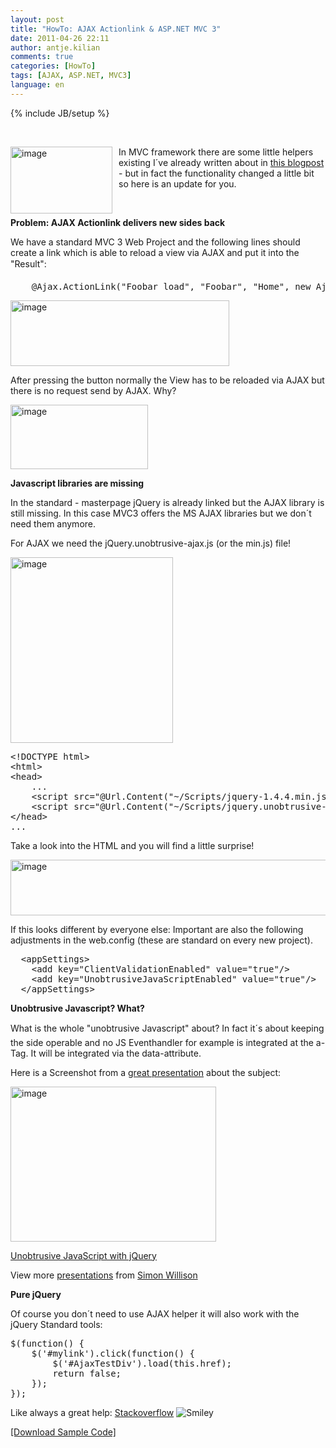 ```yaml
---
layout: post
title: "HowTo: AJAX Actionlink & ASP.NET MVC 3"
date: 2011-04-26 22:11
author: antje.kilian
comments: true
categories: [HowTo]
tags: [AJAX, ASP.NET, MVC3]
language: en
---
```

{% include JB/setup %}
<p>&#160;</p>  <p><b></b></p>  <p><a href="{{BASE_PATH}}/assets/wp-images-en/image157.png"><img style="background-image: none; border-bottom: 0px; border-left: 0px; margin: 0px 10px 0px 0px; padding-left: 0px; padding-right: 0px; display: inline; float: left; border-top: 0px; border-right: 0px; padding-top: 0px" title="image" border="0" alt="image" align="left" src="{{BASE_PATH}}/assets/wp-images-en/image_thumb65.png" width="163" height="107" /></a>In MVC framework there are some little helpers existing I´ve already written about in <a href="{{BASE_PATH}}/2010/09/15/howto-cross-domain-ajax-with-jsonp-and-asp-net/">this blogpost</a> - but in fact the functionality changed a little bit so here is an update for you.</p>  <p>&#160;</p>  <!--more-->  <p><b>Problem: AJAX Actionlink delivers new sides back </b></p>  <p>We have a standard MVC 3 Web Project and the following lines should create a link which is able to reload a view via AJAX and put it into the "Result":</p>  <div style="padding-bottom: 0px; margin: 0px; padding-left: 0px; padding-right: 0px; display: inline; float: none; padding-top: 0px" id="scid:812469c5-0cb0-4c63-8c15-c81123a09de7:e32c2996-41f4-4d3a-b9e5-25b5982c120d" class="wlWriterEditableSmartContent"><pre name="code" class="c#">    @Ajax.ActionLink("Foobar load", "Foobar", "Home", new AjaxOptions() { HttpMethod = "Get", UpdateTargetId = "Result" })</pre></div>

<p><img style="background-image: none; border-bottom: 0px; border-left: 0px; padding-left: 0px; padding-right: 0px; border-top: 0px; border-right: 0px; padding-top: 0px" title="image" border="0" alt="image" src="{{BASE_PATH}}/assets/wp-images-de/image_thumb422.png" width="350" height="105" /></p>

<p>After pressing the button normally the View has to be reloaded via AJAX but there is no request send by AJAX. Why?</p>

<p><img style="background-image: none; border-bottom: 0px; border-left: 0px; padding-left: 0px; padding-right: 0px; border-top: 0px; border-right: 0px; padding-top: 0px" title="image" border="0" alt="image" src="{{BASE_PATH}}/assets/wp-images-de/image_thumb423.png" width="220" height="103" /></p>

<p><b>Javascript libraries are missing </b></p>

<p><b></b></p>

<p>In the standard - masterpage jQuery is already linked but the AJAX library is still missing. In this case MVC3 offers the MS AJAX libraries but we don´t need them anymore. </p>

<p>For AJAX we need the jQuery.unobtrusive-ajax.js (or the min.js) file!</p>

<p><img style="background-image: none; border-bottom: 0px; border-left: 0px; padding-left: 0px; padding-right: 0px; border-top: 0px; border-right: 0px; padding-top: 0px" title="image" border="0" alt="image" src="{{BASE_PATH}}/assets/wp-images-de/image_thumb424.png" width="260" height="297" /></p>

<div style="padding-bottom: 0px; margin: 0px; padding-left: 0px; padding-right: 0px; display: inline; float: none; padding-top: 0px" id="scid:812469c5-0cb0-4c63-8c15-c81123a09de7:db79c66b-3278-4980-ae26-2d797ab112eb" class="wlWriterEditableSmartContent"><pre name="code" class="c#">&lt;!DOCTYPE html&gt;
&lt;html&gt;
&lt;head&gt;
    ...
    &lt;script src="@Url.Content("~/Scripts/jquery-1.4.4.min.js")" type="text/javascript"&gt;&lt;/script&gt;
    &lt;script src="@Url.Content("~/Scripts/jquery.unobtrusive-ajax.min.js")" type="text/javascript"&gt;&lt;/script&gt;
&lt;/head&gt;
...</pre></div>

<p>Take a look into the HTML and you will find a little surprise!</p>

<p><img style="background-image: none; border-bottom: 0px; border-left: 0px; padding-left: 0px; padding-right: 0px; border-top: 0px; border-right: 0px; padding-top: 0px" title="image" border="0" alt="image" src="{{BASE_PATH}}/assets/wp-images-de/image_thumb425.png" width="582" height="89" /></p>

<p>If this looks different by everyone else: Important are also the following adjustments in the web.config (these are standard on every new project).</p>

<div style="padding-bottom: 0px; margin: 0px; padding-left: 0px; padding-right: 0px; display: inline; float: none; padding-top: 0px" id="scid:812469c5-0cb0-4c63-8c15-c81123a09de7:86558738-46ee-4bfb-bba7-dc23a3bd0c6d" class="wlWriterEditableSmartContent"><pre name="code" class="c#">  &lt;appSettings&gt;
    &lt;add key="ClientValidationEnabled" value="true"/&gt;
    &lt;add key="UnobtrusiveJavaScriptEnabled" value="true"/&gt;
  &lt;/appSettings&gt;</pre></div>

<p><b>Unobtrusive Javascript? What?</b></p>

<p><b></b></p>

<p>What is the whole "unobtrusive Javascript" about? In fact it´s about keeping the side operable and no JS Eventhandler for example is integrated at the a-Tag. It will be integrated via the data-attribute.</p>

<p>Here is a Screenshot from a <a href="http://simonwillison.net/static/2008/xtech/">great presentation</a> about the subject:</p>

<p><img style="background-image: none; border-bottom: 0px; border-left: 0px; padding-left: 0px; padding-right: 0px; border-top: 0px; border-right: 0px; padding-top: 0px" title="image" border="0" alt="image" src="{{BASE_PATH}}/assets/wp-images-de/image_thumb426.png" width="329" height="248" /></p>

<p><a href="http://www.slideshare.net/simon/unobtrusive-javascript-with-jquery">Unobtrusive JavaScript with jQuery</a></p>

<p>View more <a href="http://www.slideshare.net/">presentations</a> from <a href="http://www.slideshare.net/simon">Simon Willison</a></p>

<p><b>Pure jQuery</b></p>

<p><b></b></p>

<p>Of course you don´t need to use AJAX helper it will also work with the jQuery Standard tools:</p>

<div style="padding-bottom: 0px; margin: 0px; padding-left: 0px; padding-right: 0px; display: inline; float: none; padding-top: 0px" id="scid:812469c5-0cb0-4c63-8c15-c81123a09de7:7038d8dd-7493-4f8d-84e8-3c1c2e813cad" class="wlWriterEditableSmartContent"><pre name="code" class="c#">$(function() {
    $('#mylink').click(function() {
        $('#AjaxTestDiv').load(this.href);
        return false;
    });
});</pre></div>

<p>Like always a great help: <a href="http://stackoverflow.com/questions/4973605/ajax-actionlink-not-working-response-isajaxrequest-is-always-false">Stackoverflow</a> <img style="border-bottom-style: none; border-right-style: none; border-top-style: none; border-left-style: none" class="wlEmoticon wlEmoticon-smile" alt="Smiley" src="{{BASE_PATH}}/assets/wp-images-en/wlEmoticon-smile11.png" /></p>

<p><a href="{{BASE_PATH}}/assets/files/democode/mvc3ajaxactionlink/mvc3ajaxactionlink.zip">[Download Sample Code]</a></p>
